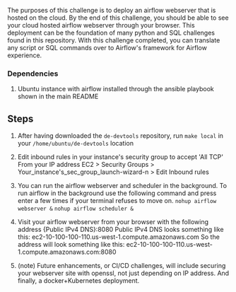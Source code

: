 The purposes of this challenge is to deploy an airflow webserver that is hosted on the cloud. 
By the end of this challenge, you should be able to see your cloud hosted airflow webserver through your browser.
This deployment can be the foundation of many python and SQL challenges found in this repository. 
With this challenge completed, you can translate any script or SQL commands over to Airflow's framework for Airflow experience.


### Dependencies
1. Ubuntu instance with airflow installed through the ansible playbook shown in the main README

## Steps
1. After having downloaded the `de-devtools` repository, run 
`make local` in your `/home/ubuntu/de-devtools` location
2. Edit inbound rules in your instance's security group to accept 'All TCP' From your IP address
EC2 > Security Groups > Your_instance's_sec_group_launch-wizard-n > Edit Inbound rules

3. You can run the airflow webserver and scheduler in the background. To run airflow in the background use the following command and press enter a few times if your terminal refuses to move on.
`nohup airflow webserver &`
`nohup airflow scheduler &`


4. Visit your airflow webserver from your browser with the following address
    {Public IPv4 DNS}:8080
Public IPv4 DNS looks something like this:
    ec2-10-100-100-110.us-west-1.compute.amazonaws.com
So the address will look something like this:
    ec2-10-100-100-110.us-west-1.compute.amazonaws.com:8080

5. (note) Future enhancements, or CI/CD challenges, will include securing your webserver site with openssl, not just depending on IP address. 
And finally, a docker+Kubernetes deployment.
